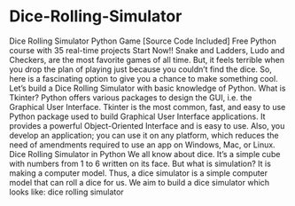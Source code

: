 # Dice-Rolling-Simulator
Dice Rolling Simulator Python Game [Source Code Included]  Free Python course with 35 real-time projects Start Now!!  Snake and Ladders, Ludo and Checkers, are the most favorite games of all time. But, it feels terrible when you drop the plan of playing just because you couldn’t find the dice. So, here is a fascinating option to give you a chance to make something cool. Let’s build a Dice Rolling Simulator with basic knowledge of Python. What is Tkinter?  Python offers various packages to design the GUI, i.e. the Graphical User Interface. Tkinter is the most common, fast, and easy to use Python package used to build Graphical User Interface applications. It provides a powerful Object-Oriented Interface and is easy to use. Also, you develop an application; you can use it on any platform, which reduces the need of amendments required to use an app on Windows, Mac, or Linux. Dice Rolling Simulator in Python  We all know about dice. It’s a simple cube with numbers from 1 to 6 written on its face. But what is simulation? It is making a computer model. Thus, a dice simulator is a simple computer model that can roll a dice for us.  We aim to build a dice simulator which looks like:  dice rolling simulator
